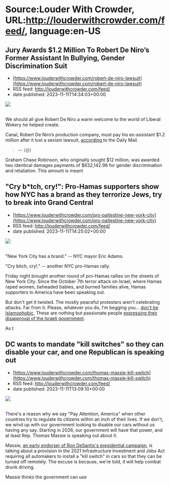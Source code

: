 # Source:Louder With Crowder, URL:http://louderwithcrowder.com/feed/, language:en-US

## Jury Awards $1.2 Million To Robert De Niro’s Former Assistant In Bullying, Gender Discrimination Suit
 - [https://www.louderwithcrowder.com/robert-de-niro-lawsuit](https://www.louderwithcrowder.com/robert-de-niro-lawsuit)
 - RSS feed: http://louderwithcrowder.com/feed/
 - date published: 2023-11-11T14:34:03+00:00

<img src="https://www.louderwithcrowder.com/media-library/image.jpg?id=50450999&amp;width=1200&amp;height=600&amp;coordinates=0%2C47%2C0%2C33" /><br /><br /><p>We should all give Robert De Niro a warm welcome to the world of Liberal Wokery he helped create. </p><p>Canal, Robert De Niro’s production company, must pay his ex-assistant $1.2 million after it lost a sexism lawsuit, <a href="https://www.dailymail.co.uk/news/article-12730819/Robert-Niros-producion-company-ordered-pay-ex-assistant-Graham-Chase-Robinson-1-2-million-bombshell-lawsuit.html" rel="noopener noreferrer" target="_blank">according </a>to the Daily Mail. </p><blockquote class="rm-embed twitter-tweet">
<div style="margin: 1em 0;"></div> —  (@)
        <a href="https://twitter.com/mirandadevine/status/1722757618244936159"></a>
</blockquote>
<p>Graham Chase Robinson, who originally sought $12 million, was awarded two identical damages payments of $632,142.96 for gender discrimination and retaliation. This amount is meant

## "Cry b*tch, cry!": Pro-Hamas supporters show how NYC has a brand as they terrorize Jews, try to break into Grand Central
 - [https://www.louderwithcrowder.com/pro-paltestine-new-york-city](https://www.louderwithcrowder.com/pro-paltestine-new-york-city)
 - RSS feed: http://louderwithcrowder.com/feed/
 - date published: 2023-11-11T14:25:02+00:00

<img src="https://www.louderwithcrowder.com/media-library/image.png?id=50450888&amp;width=1200&amp;height=400&amp;coordinates=0%2C22%2C0%2C272" /><br /><br /><p>"New York City has a brand." -- NYC mayor Eric Adams.</p><p>"Cry bitch, cry!." -- another NYC pro-Hamas rally.</p><p>Friday night brought another round of pro-Hamas rallies on the streets of New York City. Since the October 7th terror attack on Israel, where Hamas raped women, beheaded babies, and burned families alive, Hamas supporters in America have been speaking out.</p><p>But don't get it twisted. The mostly peaceful protesters aren't celebrating attacks. Far from it. Please, whatever you do, I'm begging you... <a href="https://www.louderwithcrowder.com/white-house-islamophobia" target="_blank">don't be Islamophobic</a>. These are nothing but passionate people <a href="https://www.louderwithcrowder.com/jewish-tiktoker-goes-undercover" target="_blank">expressing their disapproval of the Israeli government</a>. </p><p>As t

## DC wants to mandate "kill switches" so they can disable your car, and one Republican is speaking out
 - [https://www.louderwithcrowder.com/thomas-massie-kill-switch](https://www.louderwithcrowder.com/thomas-massie-kill-switch)
 - RSS feed: http://louderwithcrowder.com/feed/
 - date published: 2023-11-11T13:09:10+00:00

<img src="https://www.louderwithcrowder.com/media-library/image.png?id=50450682&amp;width=1200&amp;height=400&amp;coordinates=0%2C0%2C0%2C294" /><br /><br /><p>There's a reason why we say "Pay Attention, America" when other countries try to regulate its citizens within an inch of their lives. If we don't, we wind up with our government looking to disable our cars without us having any say. Starting in 2026, our government will have that power, and at least Rep. Thomas Massie is speaking out about it.</p><p>Massie, <a href="https://thehill.com/homenews/campaign/3936164-gop-rep-thomas-massie-endorses-desantis-for-2024/" target="_blank">an early endorser of Ron DeSantis's presidential campaign</a>, is talking about a provision in the 2021 Infrastructure Investment and Jobs Act requiring all automakers to install a "kill switch" in cars so that they can be turned off remotely. The excuse is because, we're told, it will help combat drunk driving.</p><p>Massie thinks the government can use

